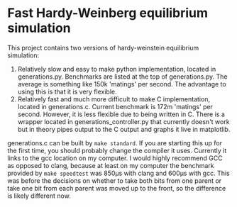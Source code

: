 # Fast Hardy-Weinberg equilibrium simulation

This project contains two versions of hardy-weinstein equilibrium simulation:
  1. Relatively slow and easy to make python implementation, located in generations.py. Benchmarks are listed at the top of generations.py. The average is something like 150k 'matings' per second. The advantage to using this is that it is very flexible.
  2. Relatively fast and much more difficult to make C implementation, located in generations.c. Current benchmark is 172m 'matings' per second. However, it is less flexible due to being written in C. There is a wrapper located in generations_controller.py that currently doesn't work but in theory pipes output to the C output and graphs it live in matplotlib.

generations.c can be built by `make standard`. If you are starting this up for the first time, you should probably change the compiler it uses. Currently it links to the gcc location on my computer. I would highly recommend GCC as opposed to clang, because at least on my computer the benchmark provided by `make speedtest` was 850µs with clang and 600µs with gcc. This was before the decisions on whether to take both bits from one parent or take one bit from each parent was moved up to the front, so the difference is likely different now.
